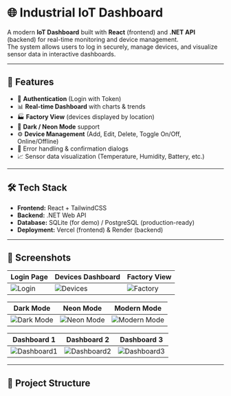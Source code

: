 # 🌐 Industrial IoT Dashboard

A modern **IoT Dashboard** built with **React** (frontend) and **.NET API** (backend) for real-time monitoring and device management.  
The system allows users to log in securely, manage devices, and visualize sensor data in interactive dashboards.

---

## 🚀 Features

- 🔐 **Authentication** (Login with Token)  
- 📊 **Real-time Dashboard** with charts & trends  
- 🏭 **Factory View** (devices displayed by location)  
- 🌙 **Dark / Neon Mode** support  
- ⚙️ **Device Management** (Add, Edit, Delete, Toggle On/Off, Online/Offline)  
- 🔔 Error handling & confirmation dialogs  
- 📈 Sensor data visualization (Temperature, Humidity, Battery, etc.)  

---

## 🛠️ Tech Stack

- **Frontend:** React + TailwindCSS  
- **Backend:** .NET Web API  
- **Database:** SQLite (for demo) / PostgreSQL (production-ready)  
- **Deployment:** Vercel (frontend) & Render (backend)  

---

## 📸 Screenshots

| Login Page | Devices Dashboard | Factory View |
|------------|------------------|--------------|
| ![Login](https://github.com/user-attachments/assets/0f6e7459-5b44-4547-ad37-a1e89bac56ab) | ![Devices](https://github.com/user-attachments/assets/8914b095-1bbb-4d2b-ac67-32ec9f8cd4e5) | ![Factory](https://github.com/user-attachments/assets/6f1656df-b2a3-4a7d-8ee2-91d834dab99e) |

| Dark Mode | Neon Mode | Modern Mode |
|-----------|-----------|-------------|
| ![Dark Mode](https://github.com/user-attachments/assets/77e0df6d-f118-4628-9161-d59b911c319d) | ![Neon Mode](https://github.com/user-attachments/assets/ebf8d8d0-ff51-4dc5-bba8-b3cf2ee843b1) | ![Modern Mode](https://github.com/user-attachments/assets/0553dc35-028f-4314-a407-ace900f42f32) |

| Dashboard 1 | Dashboard 2 | Dashboard 3 |
|-------------|-------------|-------------|
| ![Dashboard1](https://github.com/user-attachments/assets/2e96c4f4-cb9a-422f-9883-5f6f63cc8e67) | ![Dashboard2](https://github.com/user-attachments/assets/b800b6e7-a2ee-4cd9-b127-49814461e9c5) | ![Dashboard3](https://github.com/user-attachments/assets/0813eb3a-729c-4d69-8f3f-a810033ae8e1) |

---

## 📂 Project Structure

